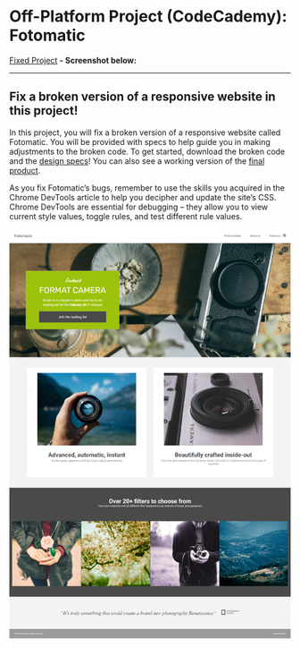 # Off-Platform Project (CodeCademy): Fotomatic

[Fixed Project](https://armand-sa.github.io/Fotomatic-Project/) **- Screenshot below:**

___

## Fix a broken version of a responsive website in this project!

In this project, you will fix a broken version of a responsive website called Fotomatic. You will be provided with specs to help guide you in making adjustments to the broken code. To get started, download the broken code and the [design specs](https://static-assets.codecademy.com/Paths/full-stack-career-journey/Fotomatic/fotomatic_spec_landing_v2.png?_gl=1*k3roiz*_gcl_aw*R0NMLjE3MjExMTU5MDEuQ2p3S0NBand0TmkwQmhBMUVpd0FXWmFBTkhjSnBIQnJBZEd1dGVPUG5laFpwaVdjaXhUcmJYSXkwS3VXTTE0RVV6Y2RodnhrbmwtaHZSb0N1X0lRQXZEX0J3RQ..*_gcl_au*MTU4MDYwOTc5MC4xNzIwNjA0ODU4*_ga*MTc4MTczMjIzMC4xNzIxMTE1MTc5*_ga_3LRZM6TM9L*MTcyMzAxMzA2OS41My4xLjE3MjMwMTU4ODQuMzkuMC4w)! You can also see a working version of the [final product](https://static-assets.codecademy.com/Paths/full-stack-career-journey/Fotomatic/final/index.html?_gl=1*coobvh*_gcl_aw*R0NMLjE3MjExMTU5MDEuQ2p3S0NBand0TmkwQmhBMUVpd0FXWmFBTkhjSnBIQnJBZEd1dGVPUG5laFpwaVdjaXhUcmJYSXkwS3VXTTE0RVV6Y2RodnhrbmwtaHZSb0N1X0lRQXZEX0J3RQ..*_gcl_au*MTU4MDYwOTc5MC4xNzIwNjA0ODU4*_ga*MTc4MTczMjIzMC4xNzIxMTE1MTc5*_ga_3LRZM6TM9L*MTcyMzAxMzA2OS41My4xLjE3MjMwMTU0MTkuMzYuMC4w).

As you fix Fotomatic’s bugs, remember to use the skills you acquired in the Chrome DevTools article to help you decipher and update the site’s CSS. Chrome DevTools are essential for debugging – they allow you to view current style values, toggle rules, and test different rule values.

![Screenshot of Fixed Project](./resources/images/screencapture-armand-sa-github-io-Fotomatic-Project-2024-08-07-14_44_55.png)